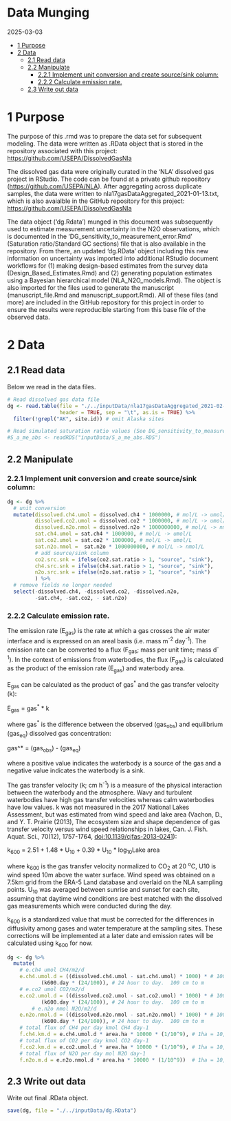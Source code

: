 Data Munging
================
2025-03-03

- [1 Purpose](#1-purpose)
- [2 Data](#2-data)
  - [2.1 Read data](#21-read-data)
  - [2.2 Manipulate](#22-manipulate)
    - [2.2.1 Implement unit conversion and create source/sink
      column:](#221-implement-unit-conversion-and-create-sourcesink-column)
    - [2.2.2 Calculate emission rate.](#222-calculate-emission-rate)
  - [2.3 Write out data](#23-write-out-data)

# 1 Purpose

The purpose of this .rmd was to prepare the data set for subsequent
modeling. The data were written as .RData object that is stored in the
repository associated with this project:
<https://github.com/USEPA/DissolvedGasNla>

The dissolved gas data were originally curated in the ‘NLA’ dissolved
gas project in RStudio. The code can be found at a private github
repository (<https://github.com/USEPA/NLA>). After aggregating across
duplicate samples, the data were written to
nla17gasDataAggregated_2021-01-13.txt, which is also avaialble in the
GitHub repository for this project:
<https://github.com/USEPA/DissolvedGasNla>

The data object (‘dg.Rdata’) munged in this document was subsequently
used to estimate measurement uncertainty in the N2O observations, which
is documented in the ‘DG_sensitivity_to_measurement_error.Rmd’
(Saturation ratio/Standard GC sections) file that is also available in
the repository. From there, an updated ‘dg.RData’ object including this
new information on uncertainty was imported into additional RStudio
document workflows for (1) making design-based estimates from the survey
data (Design_Based_Estimates.Rmd) and (2) generating population
estimates using a Bayesian hierarchical model (NLA_N2O_models.Rmd). The
object is also imported for the files used to generate the manuscript
(manuscript_file.Rmd and manuscript_support.Rmd). All of these files
(and more) are included in the GitHub repository for this project in
order to ensure the results were reproducible starting from this base
file of the observed data.

# 2 Data

## 2.1 Read data

Below we read in the data files.

``` r
# Read dissolved gas data file
dg <- read.table(file = "./../inputData/nla17gasDataAggregated_2021-02-01.txt",
                 header = TRUE, sep = "\t", as.is = TRUE) %>%
  filter(!grepl("AK", site.id)) # omit Alaska sites

# Read simulated saturation ratio values (See DG_sensitivity_to_measurement_error.Rmd, Saturation ratio/Standard GC)
#S_a_me_abs <- readRDS("inputData/S_a_me_abs.RDS")
```

## 2.2 Manipulate

### 2.2.1 Implement unit conversion and create source/sink column:

``` r
dg <- dg %>%
  # unit conversion
  mutate(dissolved.ch4.umol = dissolved.ch4 * 1000000, # mol/L -> umol/L
         dissolved.co2.umol = dissolved.co2 * 1000000, # mol/L -> umol/L,
         dissolved.n2o.nmol = dissolved.n2o * 1000000000, # mol/L -> nmol/L
         sat.ch4.umol = sat.ch4 * 1000000, # mol/L -> umol/L
         sat.co2.umol = sat.co2 * 1000000, # mol/L -> umol/L
         sat.n2o.nmol =  sat.n2o * 1000000000, # mol/L -> nmol/L
         # add source/sink column
         co2.src.snk = ifelse(co2.sat.ratio > 1, "source", "sink"),
         ch4.src.snk = ifelse(ch4.sat.ratio > 1, "source", "sink"),
         n2o.src.snk = ifelse(n2o.sat.ratio > 1, "source", "sink")
         ) %>%
  # remove fields no longer needed
  select(-dissolved.ch4, -dissolved.co2, -dissolved.n2o,
         -sat.ch4, -sat.co2, - sat.n2o)
```

### 2.2.2 Calculate emission rate.

The emission rate (E<sub>gas</sub>) is the rate at which a gas crosses
the air water interface and is expressed on an areal basis (i.e. mass
m<sup>-2</sup> day<sup>-1</sup>). The emission rate can be converted to
a flux (F<sub>gas</sub>; mass per unit time; mass d<sup>-1</sup>). In
the context of emissions from waterbodies, the flux (F<sub>gas</sub>) is
calculated as the product of the emission rate (E<sub>gas</sub>) and
waterbody area.

E<sub>gas</sub> can be calculated as the product of gas<sup>\*</sup> and
the gas transfer velocity (k):

E<sub>gas</sub> = gas<sup>\*</sup> \* k

where gas<sup>\*</sup> is the difference between the observed
(gas<sub>obs</sub>) and equilibrium (gas<sub>eq</sub>) dissolved gas
concentration:

gas^\* = (gas<sub>obs</sub>) - (gas<sub>eq</sub>)

where a positive value indicates the waterbody is a source of the gas
and a negative value indicates the waterbody is a sink.

The gas transfer velocity (k; cm h<sup>-1</sup>) is a measure of the
physical interaction between the waterbody and the atmosphere. Wavy and
turbulent waterbodies have high gas transfer velocities whereas calm
waterbodies have low values. k was not measured in the 2017 National
Lakes Assessment, but was estimated from wind speed and lake area
(Vachon, D., and Y. T. Prairie (2013), The ecosystem size and shape
dependence of gas transfer velocity versus wind speed relationships in
lakes, Can. J. Fish. Aquat. Sci., 70(12), 1757-1764,
<doi:10.1139/cjfas-2013-0241>):

k<sub>600</sub> = 2.51 + 1.48 \* U<sub>10</sub> + 0.39 \* U<sub>10</sub>
\* log<sub>10</sub>Lake area

where k<sub>600</sub> is the gas transfer velocity normalized to
CO<sub>2</sub> at 20 <sup>o</sup>C, U10 is wind speed 10m above the
water surface. Wind speed was obtained on a 7.5km grid from the ERA-5
Land database and overlaid on the NLA sampling points. U<sub>10</sub>
was averaged between sunrise and sunset for each site, assuming that
daytime wind conditions are best matched with the dissolved gas
measurements which were conducted during the day.

k<sub>600</sub> is a standardized value that must be corrected for the
differences in diffusivity among gases and water temperature at the
sampling sites. These corrections will be implemented at a later date
and emission rates will be calculated using k<sub>600</sub> for now.

``` r
dg <- dg %>% 
  mutate(
    # e.ch4 umol CH4/m2/d 
    e.ch4.umol.d = ((dissolved.ch4.umol - sat.ch4.umol) * 1000) * # 1000 L to m3
           (k600.day * (24/100)), # 24 hour to day.  100 cm to m
    # e.co2 umol CO2/m2/d
    e.co2.umol.d = ((dissolved.co2.umol - sat.co2.umol) * 1000) * # 1000 L to m3
           (k600.day * (24/100)), # 24 hour to day.  100 cm to m
        # e.n2o nmol N2O/m2/d
    e.n2o.nmol.d = ((dissolved.n2o.nmol - sat.n2o.nmol) * 1000) * # 1000 L to m3
           (k600.day * (24/100)), # 24 hour to day.  100 cm to m
    # total flux of CH4 per day kmol CH4 day-1
    f.ch4.km.d = e.ch4.umol.d * area.ha * 10000 * (1/10^9), # 1ha = 10,000 m2. 10^9 umol->mmol->mol->kmol
    # total flux of CO2 per day kmol CO2 day-1
    f.co2.km.d = e.co2.umol.d * area.ha * 10000 * (1/10^9), # 1ha = 10,000 m2. 10^9 umol->mmol->mol->kmol
    # total flux of N2O per day mol N2O day-1
    f.n2o.m.d = e.n2o.nmol.d * area.ha * 10000 * (1/10^9))  # 1ha = 10,000 m2. 10^9 nmol->umol->mmol->mol
```

## 2.3 Write out data

Write out final .RData object.

``` r
save(dg, file = "./../inputData/dg.RData")
```
